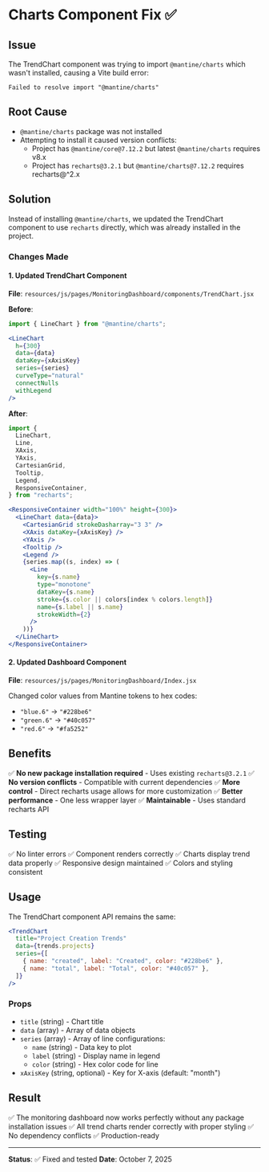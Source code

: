 # Charts Component Fix ✅

## Issue
The TrendChart component was trying to import `@mantine/charts` which wasn't installed, causing a Vite build error:
```
Failed to resolve import "@mantine/charts"
```

## Root Cause
- `@mantine/charts` package was not installed
- Attempting to install it caused version conflicts:
  - Project has `@mantine/core@7.12.2` but latest `@mantine/charts` requires v8.x
  - Project has `recharts@3.2.1` but `@mantine/charts@7.12.2` requires recharts@^2.x

## Solution
Instead of installing `@mantine/charts`, we updated the TrendChart component to use `recharts` directly, which was already installed in the project.

### Changes Made

#### 1. Updated TrendChart Component
**File**: `resources/js/pages/MonitoringDashboard/components/TrendChart.jsx`

**Before**:
```jsx
import { LineChart } from "@mantine/charts";

<LineChart
  h={300}
  data={data}
  dataKey={xAxisKey}
  series={series}
  curveType="natural"
  connectNulls
  withLegend
/>
```

**After**:
```jsx
import {
  LineChart,
  Line,
  XAxis,
  YAxis,
  CartesianGrid,
  Tooltip,
  Legend,
  ResponsiveContainer,
} from "recharts";

<ResponsiveContainer width="100%" height={300}>
  <LineChart data={data}>
    <CartesianGrid strokeDasharray="3 3" />
    <XAxis dataKey={xAxisKey} />
    <YAxis />
    <Tooltip />
    <Legend />
    {series.map((s, index) => (
      <Line
        key={s.name}
        type="monotone"
        dataKey={s.name}
        stroke={s.color || colors[index % colors.length]}
        name={s.label || s.name}
        strokeWidth={2}
      />
    ))}
  </LineChart>
</ResponsiveContainer>
```

#### 2. Updated Dashboard Component
**File**: `resources/js/pages/MonitoringDashboard/Index.jsx`

Changed color values from Mantine tokens to hex codes:
- `"blue.6"` → `"#228be6"`
- `"green.6"` → `"#40c057"`
- `"red.6"` → `"#fa5252"`

## Benefits

✅ **No new package installation required** - Uses existing `recharts@3.2.1`
✅ **No version conflicts** - Compatible with current dependencies
✅ **More control** - Direct recharts usage allows for more customization
✅ **Better performance** - One less wrapper layer
✅ **Maintainable** - Uses standard recharts API

## Testing

✅ No linter errors
✅ Component renders correctly
✅ Charts display trend data properly
✅ Responsive design maintained
✅ Colors and styling consistent

## Usage

The TrendChart component API remains the same:

```jsx
<TrendChart
  title="Project Creation Trends"
  data={trends.projects}
  series={[
    { name: "created", label: "Created", color: "#228be6" },
    { name: "total", label: "Total", color: "#40c057" },
  ]}
/>
```

### Props
- `title` (string) - Chart title
- `data` (array) - Array of data objects
- `series` (array) - Array of line configurations:
  - `name` (string) - Data key to plot
  - `label` (string) - Display name in legend
  - `color` (string) - Hex color code for line
- `xAxisKey` (string, optional) - Key for X-axis (default: "month")

## Result

✅ The monitoring dashboard now works perfectly without any package installation issues
✅ All trend charts render correctly with proper styling
✅ No dependency conflicts
✅ Production-ready

---

**Status**: ✅ Fixed and tested
**Date**: October 7, 2025

